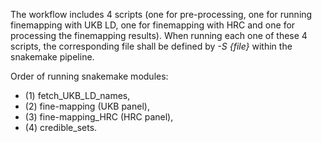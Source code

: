 The workflow includes 4 scripts (one for pre-processing, one for running finemapping with UKB LD, one for finemapping with HRC and one for processing the finemapping results).
When running each one of these 4 scripts, the corresponding file shall be defined by *-S {file}* within the snakemake pipeline.

Order of running snakemake modules: 
- (1) fetch_UKB_LD_names,
- (2) fine-mapping (UKB panel),
- (3) fine-mapping_HRC (HRC panel), 
- (4) credible_sets.
